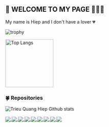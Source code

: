 ## :bell: WELCOME TO MY PAGE 👋👋👋

My name is Hiep and I don't have a lover :broken_heart:
</br>

![trophy](https://github-profile-trophy.vercel.app/?username=hiepdeptrai0908&theme=gruvbox&row=1&column=3)

<p align="left"> 
  <img alt="Top Langs" height="150px" src="https://github-readme-stats.vercel.app/api/top-langs/?username=hiepdeptrai0908&layout=compact&count_private=false&show_icons=true&theme=onedark" />
</p>

<!-- show projects -->

### :four_leaf_clover: Repositories

![Trieu Quang Hiep Github stats](https://github-readme-stats.vercel.app/api?username=hiepdeptrai0908&show_icons=true&theme=radical)

<a href="https://github.com/hiepdeptrai0908/MicroService-Banking-Team2">
  <img align="center" src="https://github-readme-stats.anuraghazra1.vercel.app/api/pin/?username=hiepdeptrai0908&repo=MicroService-Banking-Team2&theme=vue-dark" />
</a>
<a href="https://github.com/hiepdeptrai0908/333-staff-ui">
  <img align="center" src="https://github-readme-stats.anuraghazra1.vercel.app/api/pin/?username=hiepdeptrai0908&repo=333-staff-ui&theme=vue-dark" />
</a>
<a href="https://github.com/hiepdeptrai0908/333-staff-api">
  <img align="center" src="https://github-readme-stats.anuraghazra1.vercel.app/api/pin/?username=hiepdeptrai0908&repo=333-staff-api&theme=merko" />
</a>
<a href="https://github.com/hiepdeptrai0908/reactjs_tiktok-ui">
  <img align="center" src="https://github-readme-stats.anuraghazra1.vercel.app/api/pin/?username=hiepdeptrai0908&repo=reactjs_tiktok-ui&theme=react" />
</a>
<a href="https://github.com/hiepdeptrai0908/Create-new-project-React">
  <img align="center" src="https://github-readme-stats.anuraghazra1.vercel.app/api/pin/?username=hiepdeptrai0908&repo=Create-new-project-React&theme=maroongold" />
</a>
<a href="https://github.com/hiepdeptrai0908/html_ao_dai_shop">
  <img align="center" src="https://github-readme-stats.anuraghazra1.vercel.app/api/pin/?username=hiepdeptrai0908&repo=html_ao_dai_shop&theme=highcontrast" />
</a>
<a href="https://github.com/hiepdeptrai0908/html_form_validation">
  <img align="center" src="https://github-readme-stats.anuraghazra1.vercel.app/api/pin/?username=hiepdeptrai0908&repo=html_form_validation&theme=dracula" />
</a>
<a href="https://github.com/hiepdeptrai0908/html_music">
  <img align="center" src="https://github-readme-stats.anuraghazra1.vercel.app/api/pin/?username=hiepdeptrai0908&repo=html_music&theme=shades-of-purple" />
</a>
<a href="https://github.com/hiepdeptrai0908/html_tab_ui">
  <img align="center" src="https://github-readme-stats.anuraghazra1.vercel.app/api/pin/?username=hiepdeptrai0908&repo=html_tab_ui&theme=monokai" />
</a>

</div>
